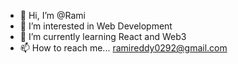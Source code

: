 - 👋 Hi, I’m @Rami  
- 👀 I’m interested in Web Development
- 🌱 I’m currently learning React and Web3
- 📫 How to reach me... ramireddy0292@gmail.com

<!---
RamiReddy-0292/RamiReddy-0292 is a ✨ special ✨ repository because its `README.md` (this file) appears on your GitHub profile.
You can click the Preview link to take a look at your changes.
--->
